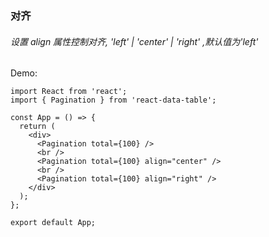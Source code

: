 ### 对齐

###### 设置 align 属性控制对齐, 'left' | 'center' | 'right' ,默认值为'left'

Demo:

```tsx
import React from 'react';
import { Pagination } from 'react-data-table';

const App = () => {
  return (
    <div>
      <Pagination total={100} />
      <br />
      <Pagination total={100} align="center" />
      <br />
      <Pagination total={100} align="right" />
    </div>
  );
};

export default App;
```

